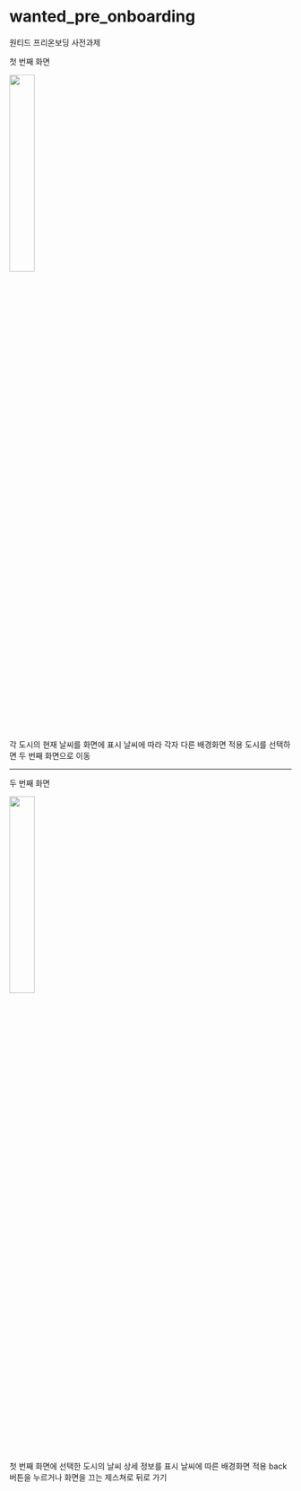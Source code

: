 # wanted_pre_onboarding
원티드 프리온보딩 사전과제

첫 번째 화면


<img src = "https://user-images.githubusercontent.com/96690194/188861575-2cff2a11-6850-4823-a6a2-2fad26e5bf63.PNG" width="30%" height="30%">


각 도시의 현재 날씨를 화면에 표시
날씨에 따라 각자 다른 배경화면 적용
도시를 선택하면 두 번째 화면으로 이동


---


두 번째 화면


<img src = "https://user-images.githubusercontent.com/96690194/188861636-bae5f3fb-9e42-4560-8c1e-3b11dcff5860.PNG" width="30%" height="30%">


첫 번째 화면에 선택한 도시의 날씨 상세 정보를 표시
날씨에 따른 배경화면 적용
back 버튼을 누르거나 화면을 끄는 제스쳐로 뒤로 가기
